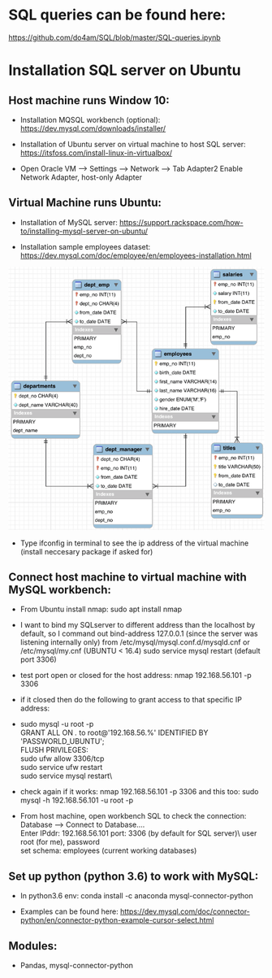 # SQL queries can be found here:

https://github.com/do4am/SQL/blob/master/SQL-queries.ipynb

# Installation SQL server on Ubuntu 

## Host machine runs Window 10:

  * Installation MQSQL workbench (optional): https://dev.mysql.com/downloads/installer/
   
  * Installation of Ubuntu server on virtual machine to host SQL server: https://itsfoss.com/install-linux-in-virtualbox/
  
  * Open Oracle VM --> Settings --> Network --> Tab Adapter2 Enable Network Adapter, host-only Adapter

## Virtual Machine runs Ubuntu:

  * Installation of MySQL server: https://support.rackspace.com/how-to/installing-mysql-server-on-ubuntu/

  * Installation sample employees dataset: https://dev.mysql.com/doc/employee/en/employees-installation.html
  
  <p align="center">
    <img width="600" src="employees-schema.png">
  </p>

  * Type ifconfig in terminal to see the ip address of the virtual machine (install neccesary package if asked for)
  
 ## Connect host machine to virtual machine with MySQL workbench:
 
  * From Ubuntu install nmap: sudo apt install nmap
  
  * I want to bind my SQLserver to different address than the localhost by default, so I command out bind-address 127.0.0.1 (since the server was listening internally only) from /etc/mysql/mysql.conf.d/mysqld.cnf or /etc/mysql/my.cnf (UBUNTU < 16.4)
sudo service mysql restart (default port 3306)

  * test port open or closed for the host address: nmap 192.168.56.101 -p 3306
  
  * if it closed then do the following to grant access to that specific IP address: 
  
  * sudo mysql -u root -p\
    GRANT ALL ON *.* to root@'192.168.56.%' IDENTIFIED BY 'PASSWORLD_UBUNTU';\
    FLUSH PRIVILEGES:\
    sudo ufw allow 3306/tcp\
    sudo service ufw restart\
    sudo service mysql restart\
   
  * check again if it works: nmap 192.168.56.101 -p 3306 and this too: sudo mysql -h 192.168.56.101 -u root -p
  
  * From host machine, open workbench SQL to check the connection:
    Database --> Connect to Database.... \
    Enter IPddr: 192.168.56.101 port: 3306 (by default for SQL server)\ 
    user root (for me), password\
    set schema: employees (current working databases)
    
 ## Set up python (python 3.6) to work with MySQL:
 
  * In python3.6 env: conda install -c anaconda mysql-connector-python 
  
  * Examples can be found here: https://dev.mysql.com/doc/connector-python/en/connector-python-example-cursor-select.html
  
## Modules:

  * Pandas, mysql-connector-python 
  
